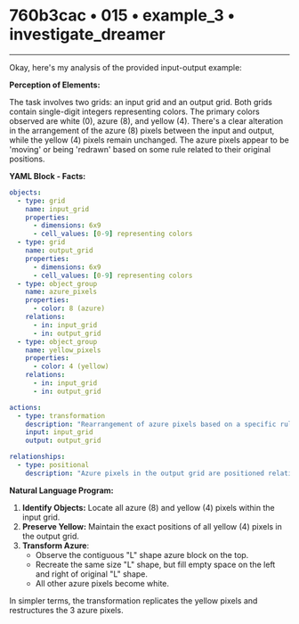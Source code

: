 # 760b3cac • 015 • example_3 • investigate_dreamer

---
Okay, here's my analysis of the provided input-output example:

**Perception of Elements:**

The task involves two grids: an input grid and an output grid. Both grids contain single-digit integers representing colors. The primary colors observed are white (0), azure (8), and yellow (4). There's a clear alteration in the arrangement of the azure (8) pixels between the input and output, while the yellow (4) pixels remain unchanged. The azure pixels appear to be 'moving' or being 'redrawn' based on some rule related to their original positions.

**YAML Block - Facts:**



```yaml
objects:
  - type: grid
    name: input_grid
    properties:
      - dimensions: 6x9
      - cell_values: [0-9] representing colors
  - type: grid
    name: output_grid
    properties:
      - dimensions: 6x9
      - cell_values: [0-9] representing colors
  - type: object_group
    name: azure_pixels
    properties:
      - color: 8 (azure)
    relations:
      - in: input_grid
      - in: output_grid
  - type: object_group
    name: yellow_pixels
    properties:
      - color: 4 (yellow)
    relations:
      - in: input_grid
      - in: output_grid

actions:
  - type: transformation
    description: "Rearrangement of azure pixels based on a specific rule; yellow pixels remain static."
    input: input_grid
    output: output_grid

relationships:
  - type: positional
    description: "Azure pixels in the output grid are positioned relative to their initial positions in the input_grid."
```



**Natural Language Program:**

1.  **Identify Objects:** Locate all azure (8) and yellow (4) pixels within the input grid.
2.  **Preserve Yellow:** Maintain the exact positions of all yellow (4) pixels in the output grid.
3. **Transform Azure**:
    *   Observe the contiguous "L" shape azure block on the top.
    *   Recreate the same size "L" shape, but fill empty space on the left and right of original "L" shape.
    *   All other azure pixels become white.

In simpler terms, the transformation replicates the yellow pixels and restructures the 3 azure pixels.


